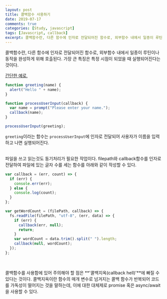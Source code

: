 ```yaml
---
layout: post
title: 콜백함수 사용하기
date: 2019-07-17
comments: true
categories: [Study, javascript]
tags: [Javascript, callback]
excerpt: 콜백함수란, 다른 함수에 인자로 전달되어진 함수로, 외부함수 내에서 일종이 루틴이나 동작을 완성하게 위해 호출된다. 가장 큰 특징은 특정 시점이 되었을 때 실행되어진다는 것이다.
---
```


콜백함수란, 다른 함수에 인자로 전달되어진 함수로, 외부함수 내에서 일종이 루틴이나 동작을 완성하게 위해 호출된다. 가장 큰 특징은 특정 시점이 되었을 때 실행되어진다는 것이다.

[간단한 예로](https://developer.mozilla.org/en-US/docs/Glossary/Callback_function),

```javascript
function greeting(name) {
  alert("Hello " + name);
}

function processUserInput(callback) {
  var name = prompt("Please enter your name.");
  callback(name);
}

processUserInput(greeting);
```

`greeting`이라는 함수는 `processUserInput`에 인자로 전달되어 사용자가 이름을 입력하고 나면 실행되어진다.

<br>
파일을 쓰고 읽는것도 동기처리가 필요한 작업이다. filepath와 callback함수를 인자로 전달하여 파일에 있는 글자 수를 세는 함수를 아래와 같이 작성할 수 있다.

```javascript
var callback = (err, count) => {
  if (err) {
    console.err(err);
  } else {
    console.log(count);
  }
};

var getWordCount = (filePath, callback) => {
  fs.readFile(filePath, "utf-8", (err, data) => {
    if (err) {
      callback(err, null);
      return;
    }
    var wordCount = data.trim().split(" ").length;
    callback(null, wordCount);
  });
};
```

<br>

콜백함수를 사용함에 있어 주의해야 할 점은 **'콜백지옥(callback hell)'**에 빠질 수 있다는 것이다. 콜백지옥이란 함수의 매개 변수로 넘겨지는 콜백 함수가 반복되어 코드를 가독성이 떨어지는 것을 말하는데, 이에 대한 대체제로 promise 혹은 async/await을 사용할 수 있다.
